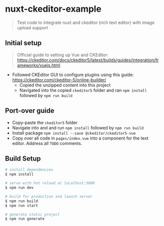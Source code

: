 # nuxt-ckeditor-example

> Test code to integrate nuxt and ckeditor (rich text editor) with image upload support

## Initial setup
> Official guide to setting up Vue and CKEditor: https://ckeditor.com/docs/ckeditor5/latest/builds/guides/integration/frameworks/vuejs.html
- Followed CKEditor GUI to configure plugins using this guide: https://ckeditor.com/ckeditor-5/online-builder/
  - Copied the unzipped content into this project
  - Navigated into the copied `ckeditor5` folder and ran `npm install` followed by `npm run build`

## Port-over guide
- Copy-paste the `ckeditor5` folder
- Navigate into and and run `npm install` followed by `npm run build`
- Install package `npm install --save @ckeditor/ckeditor5-vue`
- Copy over all code in `pages/index.vue` into a component for the text editor. Address all `TODO` comments.

## Build Setup

```bash
# install dependencies
$ npm install

# serve with hot reload at localhost:3000
$ npm run dev

# build for production and launch server
$ npm run build
$ npm run start

# generate static project
$ npm run generate
```
